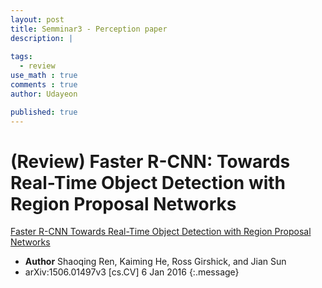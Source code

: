 ```yaml
---
layout: post
title: Semminar3 - Perception paper 
description: |
  
tags:
  - review
use_math : true
comments : true
author: Udayeon

published: true
---
```


# (Review) Faster R-CNN: Towards Real-Time Object Detection with Region Proposal Networks

[Faster R-CNN Towards Real-Time Object Detection with Region Proposal Networks](https://arxiv.org/pdf/1506.01497.pdf)   
- **Author** Shaoqing Ren, Kaiming He, Ross Girshick, and Jian Sun
- arXiv:1506.01497v3 [cs.CV] 6 Jan 2016
{:.message}
